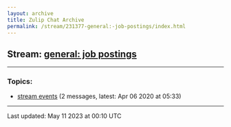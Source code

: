 ```yaml
---
layout: archive
title: Zulip Chat Archive
permalink: /stream/231377-general:-job-postings/index.html
---
```


## Stream: [general: job postings](https://mattecapu.github.io/ct-zulip-archive/stream/231377-general:-job-postings/index.html)
---

### Topics:

* [stream events](topic/topic_stream.20events.html) (2 messages, latest: Apr 06 2020 at 05:33)

<hr><p>Last updated: May 11 2023 at 00:10 UTC</p>